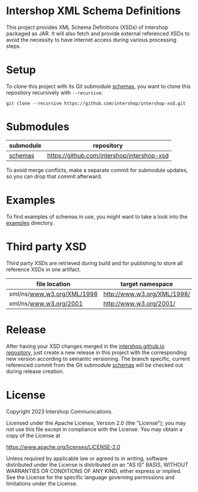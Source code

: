 # Intershop XML Schema Definitions
This project provides XML Schema Definitions (XSDs) of Intershop packaged as JAR. It will also fetch and provide external referenced XSDs to avoid the necessity to have internet access during various processing steps.


# Setup
To clone this project with its Git submodule [schemas](schemas), you want to clone this repository recursively with `--recursive`:

```shell
git clone --recursive https://github.com/intershop/intershop-xsd.git
```

# Submodules
| submodule          | repository                                 |
|--------------------|--------------------------------------------|
| [schemas](schemas) | https://github.com/intershop/intershop-xsd |

To avoid merge conflicts, make a separate commit for submodule updates, so you can drop that commit afterward.


# Examples
To find examples of schemas in use, you might want to take a look into the [examples](examples) directory.


# Third party XSD
Third party XSDs are retrieved during build and for publishing to store all reference XSDs in one artifact.

| file location              | target namespace            |
|----------------------------|-----------------------------|
| xml/ns/www.w3.org/XML/1998 | http://www.w3.org/XML/1998/ |
| xml/ns/www.w3.org/2001     | http://www.w3.org/2001/     |


# Release
After having your XSD changes merged in the [intershop.github.io repository](https://github.com/intershop/intershop.github.io),
just create a new release in this project with the corresponding new version according to semantic versioning.
The branch specific, current referenced commit from the Git submodule [schemas](schemas) will be checked out during release creation.


# License
Copyright 2023 Intershop Communications.

Licensed under the Apache License, Version 2.0 (the "License"); you may not use this file except in compliance with the License. You may obtain a copy of the License at

https://www.apache.org/licenses/LICENSE-2.0

Unless required by applicable law or agreed to in writing, software distributed under the License is distributed on an "AS IS" BASIS, WITHOUT WARRANTIES OR CONDITIONS OF ANY KIND, either express or implied. See the License for the specific language governing permissions and limitations under the License.
